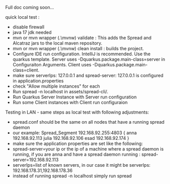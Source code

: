 Full doc coming soon...



quick local test :
- disable firewall
- java 17 jdk needed
- mvn or mvn wrapper (.\mvnw) validate : This adds the Spread and Alcatraz jars to the local maven repository.
- mvn or mvn wrapper (.\mvnw) clean install : builds the project.
- Configure IDE run configuration. IntelliJ is recommended. Use the quarkus template. Server uses -Dquarkus.package.main-class=server in Configuraiton Arguments. Client uses -Dquarkus.package.main-class=client.
- make sure serverIps: 127.0.0.1 and spread-server: 127.0.0.1 is configured in application.properties
- check "Allow multiple instances" for each
- Run spread -n localhost in assets/spread-cli/.
- Run Quarkus Server Instance with Server run configuration
- Run some Client instances with Client run configuraion

Testing in LAN - same steps as local test with following adjustments:
- spread.conf should be the same on all nodes that have a running spread daemon
- our example: Spread_Segment  192.168.92.255:4803 {
    anna  192.168.92.113
    julia  192.168.92.106
    esad 192.168.92.174
}
- make sure the application properties are set like the following: 
- spread-server=your ip or the ip of a machine where a spread daemon is running, if you are anna and have a spread daemon running : spread-server=192.168.92.113
- serverIps=list of known servers, in our case it might be serverIps: 192.168.178.31,192.168.178.36
- instead of running spread -n localhost simply run spread